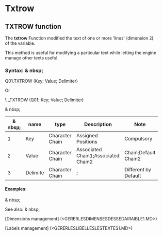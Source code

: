 # Txtrow

## TXTROW function

The **txtrow** Function modified the text of one or more 'lines' (dimension 2) of the variable.

This method is useful for modifying a particular text while letting the engine manage other texts useful.

### Syntax: & nbsp;

Q01.TXTROW (Key; Value; Delimiter)

Or

\ _TXTROW (Q01; Key; Value; Delimiter)

& nbsp;

| & nbsp; | **name** | **type** | **Description** | **Note** |
| --- | --- | --- | --- | --- |
| &#49; | Key | Character Chain | Assigned Positions | Compulsory |
| &#50; | Value | Character Chain | Associated Chain1;Associated Chain2 | Chain;Default Chain2 |
| &#51; | Delimite | Character Chain |; | Different by Default |


#### Examples:

& nbsp;

See also: & nbsp;

[Dimensions management] (<GERERLESDIMENSESDESSEDAIRAIBLE1.MD>)

[Labels management] (<GERERLESLIBELLESLESTEXTES1.MD>)
